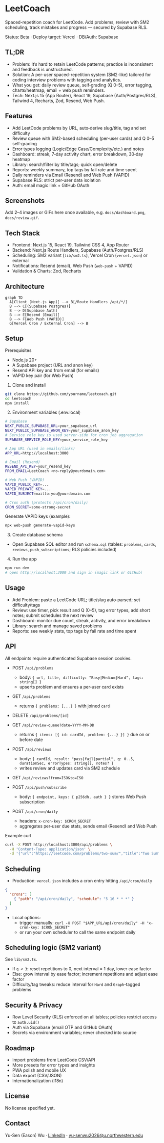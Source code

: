 # LeetCoach

Spaced-repetition coach for LeetCode. Add problems, review with SM2 scheduling, track mistakes and progress — secured by Supabase RLS.

Status: Beta · Deploy target: Vercel · DB/Auth: Supabase

## TL;DR
- Problem: It’s hard to retain LeetCode patterns; practice is inconsistent and feedback is unstructured.
- Solution: A per-user spaced-repetition system (SM2-like) tailored for coding interview problems with tagging and analytics.
- What you get: daily review queue, self‑grading (Q 0–5), error tagging, charts/heatmap, email + web push reminders.
- Tech: Next.js 15 (App Router), React 19, Supabase (Auth/Postgres/RLS), Tailwind 4, Recharts, Zod, Resend, Web Push.

## Features
- Add LeetCode problems by URL, auto‑derive slug/title, tag and set difficulty
- Review queue with SM2-based scheduling (per‑user cards) and Q 0–5 self‑grading
- Error types logging (Logic/Edge Case/Complexity/etc.) and notes
- Dashboard: streak, 7‑day activity chart, error breakdown, 30‑day heatmap
- Library: search/filter by title/tags; quick open/delete
- Reports: weekly summary, top tags by fail rate and time spent
- Daily reminders via Email (Resend) and Web Push (VAPID)
- Supabase RLS: strict per‑user data isolation
- Auth: email magic link + GitHub OAuth

## Screenshots
Add 2–4 images or GIFs here once available, e.g. `docs/dashboard.png`, `docs/review.gif`.

## Tech Stack
- Frontend: Next.js 15, React 19, Tailwind CSS 4, App Router
- Backend: Next.js Route Handlers, Supabase (Auth/Postgres/RLS)
- Scheduling: SM2 variant (`lib/sm2.ts`), Vercel Cron (`vercel.json`) or external
- Notifications: Resend (email), Web Push (`web-push` + VAPID)
- Validation & Charts: Zod, Recharts

## Architecture
```mermaid
graph TD
  A[Client (Next.js App)] --> B[/Route Handlers /api/*/]
  B --> C[(Supabase Postgres)]
  B --> D[Supabase Auth]
  B --> E[Resend (Email)]
  B --> F[Web Push (VAPID)]
  G[Vercel Cron / External Cron] --> B
```

## Setup
Prerequisites
- Node.js 20+
- A Supabase project (URL and anon key)
- Resend API key and from email (for emails)
- VAPID key pair (for Web Push)

1) Clone and install
```bash
git clone https://github.com/yourname/leetcoach.git
cd leetcoach
npm install
```

2) Environment variables (.env.local)
```bash
# Supabase
NEXT_PUBLIC_SUPABASE_URL=your_supabase_url
NEXT_PUBLIC_SUPABASE_ANON_KEY=your_supabase_anon_key
# Service role key is used server-side for cron job aggregation
SUPABASE_SERVICE_ROLE_KEY=your_service_role_key

# App URL (used in emails/links)
APP_URL=http://localhost:3000

# Email (Resend)
RESEND_API_KEY=your_resend_key
FROM_EMAIL=LeetCoach <no-reply@yourdomain.com>

# Web Push (VAPID)
VAPID_PUBLIC_KEY=...
VAPID_PRIVATE_KEY=...
VAPID_SUBJECT=mailto:you@yourdomain.com

# Cron auth (protects /api/cron/daily)
CRON_SECRET=some-strong-secret
```

Generate VAPID keys (example):
```bash
npx web-push generate-vapid-keys
```

3) Create database schema
- Open Supabase SQL editor and run `schema.sql` (tables: `problems`, `cards`, `reviews`, `push_subscriptions`; RLS policies included)

4) Run the app
```bash
npm run dev
# open http://localhost:3000 and sign in (magic link or GitHub)
```

## Usage
- Add Problem: paste a LeetCode URL; title/slug auto‑parsed; set difficulty/tags
- Review: use timer, pick result and Q (0–5), tag error types, add short notes; submit schedules the next review
- Dashboard: monitor due count, streak, activity, and error breakdown
- Library: search and manage saved problems
- Reports: see weekly stats, top tags by fail rate and time spent

## API
All endpoints require authenticated Supabase session cookies.

- POST `/api/problems`
  - body: `{ url, title, difficulty: "Easy|Medium|Hard", tags: string[] }`
  - upserts problem and ensures a per‑user card exists

- GET `/api/problems`
  - returns `{ problems: [...] }` with joined `card`

- DELETE `/api/problems/[id]`

- GET `/api/review-queue?date=YYYY-MM-DD`
  - returns `{ items: [{ id: cardId, problem: {...} }] }` due on or before date

- POST `/api/reviews`
  - body: `{ cardId, result: "pass|fail|partial", q: 0..5, durationSec, errorTypes: string[], notes? }`
  - writes review and updates card via SM2 schedule

- GET `/api/reviews?from=ISO&to=ISO`

- POST `/api/push/subscribe`
  - body: `{ endpoint, keys: { p256dh, auth } }` stores Web Push subscription

- POST `/api/cron/daily`
  - headers: `x-cron-key: $CRON_SECRET`
  - aggregates per‑user due stats, sends email (Resend) and Web Push

Example curl
```bash
curl -X POST http://localhost:3000/api/problems \
  -H 'Content-Type: application/json' \
  -d '{"url":"https://leetcode.com/problems/two-sum/","title":"Two Sum","difficulty":"Easy","tags":["Array","HashMap"]}'
```

## Scheduling
- Production: `vercel.json` includes a cron entry hitting `/api/cron/daily`
```json
{
  "crons": [
    { "path": "/api/cron/daily", "schedule": "5 16 * * *" }
  ]
}
```
- Local options:
  - trigger manually: `curl -X POST "$APP_URL/api/cron/daily" -H "x-cron-key: $CRON_SECRET"`
  - or run your own scheduler to call the same endpoint daily

## Scheduling logic (SM2 variant)
See `lib/sm2.ts`.
- If `q < 3`: reset repetitions to 0, next interval = 1 day, lower ease factor
- Else: grow interval by ease factor; increment repetitions and adjust ease factor
- Difficulty/tag tweaks: reduce interval for `Hard` and `Graph`-tagged problems

## Security & Privacy
- Row Level Security (RLS) enforced on all tables; policies restrict access to `auth.uid()`
- Auth via Supabase (email OTP and GitHub OAuth)
- Secrets via environment variables; never checked into source

## Roadmap
- Import problems from LeetCode CSV/API
- More presets for error types and insights
- PWA polish and mobile UX
- Data export (CSV/JSON)
- Internationalization (i18n)

## License
No license specified yet.

## Contact
Yu-Sen (Eason) Wu · [LinkedIn](www.linkedin.com/in/yu-sen-wu) · yu-senwu2026@u.northwestern.edu

